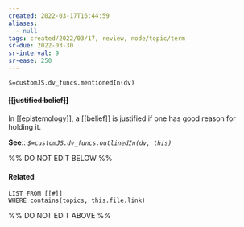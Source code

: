 ```yaml
---
created: 2022-03-17T16:44:59 
aliases:
  - null
tags: created/2022/03/17, review, node/topic/term
sr-due: 2022-03-30
sr-interval: 9
sr-ease: 250
---
```

`$=customJS.dv_funcs.mentionedIn(dv)`

#### <s class="topic-title">[[justified belief]]</s>

In [[epistemology]], a [[belief]] is justified if one has good reason for holding it.

**See**::
*`$=customJS.dv_funcs.outlinedIn(dv, this)`*

%% DO NOT EDIT BELOW %%

#### Related 

```dataview
LIST FROM [[#]]
WHERE contains(topics, this.file.link)
```
%% DO NOT EDIT ABOVE %%
